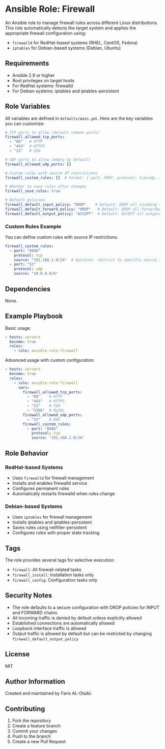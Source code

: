 # Ansible Role: Firewall

An Ansible role to manage firewall rules across different Linux distributions. This role automatically detects the target system and applies the appropriate firewall configuration using:
- `firewalld` for RedHat-based systems (RHEL, CentOS, Fedora)
- `iptables` for Debian-based systems (Debian, Ubuntu)

## Requirements

- Ansible 2.9 or higher
- Root privileges on target hosts
- For RedHat systems: firewalld
- For Debian systems: iptables and iptables-persistent

## Role Variables

All variables are defined in `defaults/main.yml`. Here are the key variables you can customize:

```yaml
# TCP ports to allow (default common ports)
firewall_allowed_tcp_ports:
  - "80"   # HTTP
  - "443"  # HTTPS
  - "22"   # SSH

# UDP ports to allow (empty by default)
firewall_allowed_udp_ports: []

# Custom rules with source IP restrictions
firewall_custom_rules: []  # Format: { port: PORT, protocol: tcp/udp, source: SOURCE_IP }

# Whether to save rules after changes
firewall_save_rules: true

# Default policies
firewall_default_input_policy: "DROP"    # Default: DROP all incoming traffic
firewall_default_forward_policy: "DROP"   # Default: DROP all forwarded traffic
firewall_default_output_policy: "ACCEPT"  # Default: ACCEPT all outgoing traffic
```

### Custom Rules Example

You can define custom rules with source IP restrictions:

```yaml
firewall_custom_rules:
  - port: "8080"
    protocol: tcp
    source: "192.168.1.0/24"  # Optional: restrict to specific source IP/network
  - port: "53"
    protocol: udp
    source: "10.0.0.0/8"
```

## Dependencies

None.

## Example Playbook

Basic usage:

```yaml
- hosts: servers
  become: true
  roles:
    - role: ansible-role-firewall
```

Advanced usage with custom configuration:

```yaml
- hosts: servers
  become: true
  roles:
    - role: ansible-role-firewall
      vars:
        firewall_allowed_tcp_ports:
          - "80"    # HTTP
          - "443"   # HTTPS
          - "22"    # SSH
          - "3306"  # MySQL
        firewall_allowed_udp_ports:
          - "53"    # DNS
        firewall_custom_rules:
          - port: "8080"
            protocol: tcp
            source: "192.168.1.0/24"
```

## Role Behavior

### RedHat-based Systems
- Uses `firewalld` for firewall management
- Installs and enables firewalld service
- Configures permanent rules
- Automatically restarts firewalld when rules change

### Debian-based Systems
- Uses `iptables` for firewall management
- Installs iptables and iptables-persistent
- Saves rules using netfilter-persistent
- Configures rules with proper state tracking

## Tags

The role provides several tags for selective execution:

- `firewall`: All firewall-related tasks
- `firewall_install`: Installation tasks only
- `firewall_config`: Configuration tasks only

## Security Notes

- The role defaults to a secure configuration with DROP policies for INPUT and FORWARD chains
- All incoming traffic is denied by default unless explicitly allowed
- Established connections are automatically allowed
- Loopback interface traffic is allowed
- Output traffic is allowed by default but can be restricted by changing `firewall_default_output_policy`

## License

MIT

## Author Information

Created and maintained by Faris AL-Otaibi.

## Contributing

1. Fork the repository
2. Create a feature branch
3. Commit your changes
4. Push to the branch
5. Create a new Pull Request
